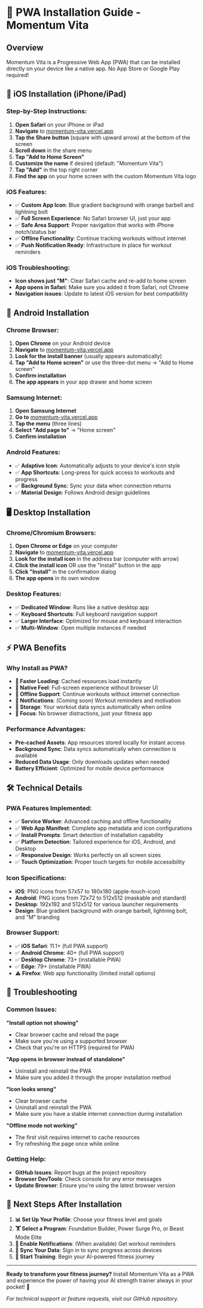# 📱 PWA Installation Guide - Momentum Vita

## Overview
Momentum Vita is a Progressive Web App (PWA) that can be installed directly on your device like a native app. No App Store or Google Play required!

## 🍎 iOS Installation (iPhone/iPad)

### Step-by-Step Instructions:
1. **Open Safari** on your iPhone or iPad
2. **Navigate** to [momentum-vita.vercel.app](https://momentum-vita.vercel.app)
3. **Tap the Share button** (square with upward arrow) at the bottom of the screen
4. **Scroll down** in the share menu
5. **Tap "Add to Home Screen"**
6. **Customize the name** if desired (default: "Momentum Vita")
7. **Tap "Add"** in the top right corner
8. **Find the app** on your home screen with the custom Momentum Vita logo

### iOS Features:
- ✅ **Custom App Icon**: Blue gradient background with orange barbell and lightning bolt
- ✅ **Full Screen Experience**: No Safari browser UI, just your app
- ✅ **Safe Area Support**: Proper navigation that works with iPhone notch/status bar
- ✅ **Offline Functionality**: Continue tracking workouts without internet
- ✅ **Push Notification Ready**: Infrastructure in place for workout reminders

### iOS Troubleshooting:
- **Icon shows just "M"**: Clear Safari cache and re-add to home screen
- **App opens in Safari**: Make sure you added it from Safari, not Chrome
- **Navigation issues**: Update to latest iOS version for best compatibility

## 🤖 Android Installation

### Chrome Browser:
1. **Open Chrome** on your Android device
2. **Navigate** to [momentum-vita.vercel.app](https://momentum-vita.vercel.app)
3. **Look for the install banner** (usually appears automatically)
4. **Tap "Add to Home screen"** or use the three-dot menu → "Add to Home screen"
5. **Confirm installation**
6. **The app appears** in your app drawer and home screen

### Samsung Internet:
1. **Open Samsung Internet**
2. **Go to** [momentum-vita.vercel.app](https://momentum-vita.vercel.app)
3. **Tap the menu** (three lines)
4. **Select "Add page to"** → "Home screen"
5. **Confirm installation**

### Android Features:
- ✅ **Adaptive Icon**: Automatically adjusts to your device's icon style
- ✅ **App Shortcuts**: Long-press for quick access to workouts and progress
- ✅ **Background Sync**: Sync your data when connection returns
- ✅ **Material Design**: Follows Android design guidelines

## 🖥️ Desktop Installation

### Chrome/Chromium Browsers:
1. **Open Chrome or Edge** on your computer
2. **Navigate** to [momentum-vita.vercel.app](https://momentum-vita.vercel.app)
3. **Look for the install icon** in the address bar (computer with arrow)
4. **Click the install icon** OR use the "Install" button in the app
5. **Click "Install"** in the confirmation dialog
6. **The app opens** in its own window

### Desktop Features:
- ✅ **Dedicated Window**: Runs like a native desktop app
- ✅ **Keyboard Shortcuts**: Full keyboard navigation support
- ✅ **Larger Interface**: Optimized for mouse and keyboard interaction
- ✅ **Multi-Window**: Open multiple instances if needed

## ⚡ PWA Benefits

### Why Install as PWA?
- **🚀 Faster Loading**: Cached resources load instantly
- **📱 Native Feel**: Full-screen experience without browser UI
- **🔄 Offline Support**: Continue workouts without internet connection
- **🔔 Notifications**: (Coming soon) Workout reminders and motivation
- **💾 Storage**: Your workout data syncs automatically when online
- **🎯 Focus**: No browser distractions, just your fitness app

### Performance Advantages:
- **Pre-cached Assets**: App resources stored locally for instant access
- **Background Sync**: Data syncs automatically when connection is available
- **Reduced Data Usage**: Only downloads updates when needed
- **Battery Efficient**: Optimized for mobile device performance

## 🛠️ Technical Details

### PWA Features Implemented:
- ✅ **Service Worker**: Advanced caching and offline functionality
- ✅ **Web App Manifest**: Complete app metadata and icon configurations
- ✅ **Install Prompts**: Smart detection of installation capability
- ✅ **Platform Detection**: Tailored experience for iOS, Android, and Desktop
- ✅ **Responsive Design**: Works perfectly on all screen sizes
- ✅ **Touch Optimization**: Proper touch targets for mobile accessibility

### Icon Specifications:
- **iOS**: PNG icons from 57x57 to 180x180 (apple-touch-icon)
- **Android**: PNG icons from 72x72 to 512x512 (maskable and standard)
- **Desktop**: 192x192 and 512x512 for various launcher requirements
- **Design**: Blue gradient background with orange barbell, lightning bolt, and "M" branding

### Browser Support:
- ✅ **iOS Safari**: 11.1+ (full PWA support)
- ✅ **Android Chrome**: 40+ (full PWA support)
- ✅ **Desktop Chrome**: 73+ (installable PWA)
- ✅ **Edge**: 79+ (installable PWA)
- ⚠️ **Firefox**: Web app functionality (limited install options)

## 🔧 Troubleshooting

### Common Issues:

**"Install option not showing"**
- Clear browser cache and reload the page
- Make sure you're using a supported browser
- Check that you're on HTTPS (required for PWA)

**"App opens in browser instead of standalone"**
- Uninstall and reinstall the PWA
- Make sure you added it through the proper installation method

**"Icon looks wrong"**
- Clear browser cache
- Uninstall and reinstall the PWA
- Make sure you have a stable internet connection during installation

**"Offline mode not working"**
- The first visit requires internet to cache resources
- Try refreshing the page once while online

### Getting Help:
- **GitHub Issues**: Report bugs at the project repository
- **Browser DevTools**: Check console for any error messages
- **Update Browser**: Ensure you're using the latest browser version

## 🚀 Next Steps After Installation

1. **📊 Set Up Your Profile**: Choose your fitness level and goals
2. **🏋️ Select a Program**: Foundation Builder, Power Surge Pro, or Beast Mode Elite
3. **📱 Enable Notifications**: (When available) Get workout reminders
4. **🔄 Sync Your Data**: Sign in to sync progress across devices
5. **🎯 Start Training**: Begin your AI-powered fitness journey

---

**Ready to transform your fitness journey?** Install Momentum Vita as a PWA and experience the power of having your AI strength trainer always in your pocket! 💪

*For technical support or feature requests, visit our GitHub repository.*